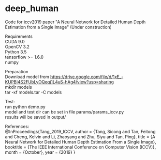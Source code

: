 # deep_human
Code for iccv2019 paper "A Neural Network for Detailed Human Depth Estimation from a Single Image" (Under construction)

Requirements<br/>
CUDA 9.0<br/>
OpenCV 3.2<br/>
Python 3.5<br/>
tensorflow >= 1.6.0<br/>
numpy<br/>


Preparation<br/>
Download model from https://drive.google.com/file/d/1xE_-KUPBI4S2FUbLyOQeqj1L4uS-hAg4/view?usp=sharing<br/>
mkdir models<br/>
tar -xf models.tar -C models<br/>

Test:<br/>
run python demo.py <br/>
model and test dir can be set in file params/params_iccv.py<br/>
results will be saved in output/<br/>

References:<br/>
@InProceedings{Tang_2019_ICCV,
author = {Tang, Sicong and Tan, Feitong and Cheng, Kelvin and Li, Zhaoyang and Zhu, Siyu and Tan, Ping},
title = {A Neural Network for Detailed Human Depth Estimation From a Single Image},
booktitle = {The IEEE International Conference on Computer Vision (ICCV)},
month = {October},
year = {2019}
}



